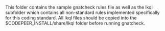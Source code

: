 This folder contains the sample gnatcheck rules file as well as the lkql subfolder
which contains all non-standard rules implemented specifically for this coding standard.
All lkql files should be copied into the $CODEPEER_INSTALL/share/lkql folder before
running gnatcheck. 
